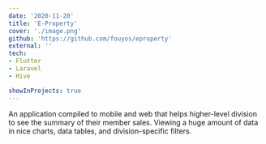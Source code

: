 ```yaml
---
date: '2020-11-20'
title: 'E-Property'
cover: './image.png'
github: 'https://github.com/fouyos/eproperty'
external: ''
tech:
- Flutter
- Laravel
- Hive

showInProjects: true
---
```


An application compiled to mobile and web that helps higher-level division to see the summary of their member sales. Viewing a huge amount of data in nice charts, data tables, and division-specific filters.
